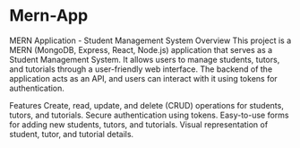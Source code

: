 # Mern-App
MERN Application - Student Management System
Overview
This project is a MERN (MongoDB, Express, React, Node.js) application that serves as a Student Management System. It allows users to manage students, tutors, and tutorials through a user-friendly web interface. The backend of the application acts as an API, and users can interact with it using tokens for authentication.

Features
Create, read, update, and delete (CRUD) operations for students, tutors, and tutorials.
Secure authentication using tokens.
Easy-to-use forms for adding new students, tutors, and tutorials.
Visual representation of student, tutor, and tutorial details.